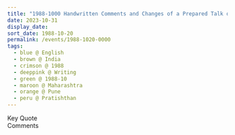 ```yaml
---
title: "1988-1000 Handwritten Comments and Changes of a Prepared Talk of Dr. Hamid Mehrani-Mylany on Vibrated Water for an Agricultural Conference (at the Premier Agricultural University in Rāhurī), Pratiṣhṭhān, NDA Road, Warje, Pune, Maharashtra, India"
date: 2023-10-31
display_date: 
sort_date: 1988-10-20
permalink: /events/1988-1020-0000
tags:
  - blue @ English
  - brown @ India
  - crimson @ 1988
  - deeppink @ Writing
  - green @ 1988-10
  - maroon @ Maharashtra
  - orange @ Pune
  - peru @ Pratishthan
---
```


<wave-list>
  <list-title color="green" width="75">Key Quote</list-title>
  <list-item color="BlanchedAlmond"  width="200"></list-item>
  <list-item color="Lavender"></list-item>
  <list-item color="BlanchedAlmond"></list-item>
</wave-list>

<br>

<wave-list>
  <list-title color="green" width="75">Comments</list-title>
  <list-item color="BlanchedAlmond"  width="200"></list-item>
  <list-item color="Lavender"></list-item>
  <list-item color="BlanchedAlmond"></list-item>
</wave-list>